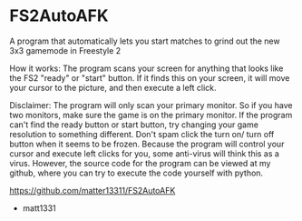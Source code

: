 # FS2AutoAFK
A program that automatically lets you start matches to grind out the new 3x3 gamemode in Freestyle 2


How it works:
The program scans your screen for anything that looks like the FS2 "ready" or "start" button.
If it finds this on your screen, it will move your cursor to the picture, and then execute a left click.


Disclaimer:
The program will only scan your primary monitor. So if you have two monitors, make sure the game is on the primary monitor.
If the program can't find the ready button or start button, try changing your game resolution to something different.
Don't spam click the turn on/ turn off button when it seems to be frozen. 
Because the program will control your cursor and execute left clicks for you, some anti-virus will think this as a virus. However,
the source code for the program can be viewed at my github, where you can try to execute the code yourself with python.

https://github.com/matter13311/FS2AutoAFK


- matt1331

